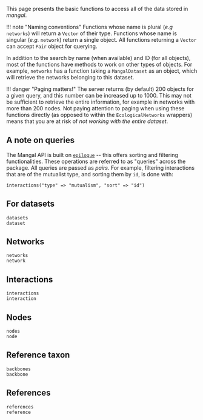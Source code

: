 This page presents the basic functions to access all of the data stored in
*mangal*.

!!! note "Naming conventions"
    Functions whose name is plural (*e.g* `networks`) will return a `Vector` of
    their type. Functions whose name is singular (*e.g.* `network`) return a single
    object. All functions returning a `Vector` can accept `Pair` object for querying.

In addition to the search by name (when available) and ID (for all objects),
most of the functions have methods to work on other types of objects. For
example, `networks` has a function taking a `MangalDataset` as an object, which
will retrieve the networks belonging to this dataset.

!!! danger "Paging matters!"
    The server returns (by default) 200 objects for a given query, and this number
    can be increased up to 1000. This may not be sufficient to retrieve the entire
    information, for example in networks with more than 200 nodes. Not paying
    attention to paging when using these functions directly (as opposed to within
    the `EcologicalNetworks` wrappers) means that you are at risk of *not working
    with the entire dataset*.

## A note on queries

The Mangal API is built on
[`epilogue`](https://github.com/dchester/epilogue#rest-api) -- this offers
sorting and filtering functionalities. These operations are referred to as
"queries" across the package. All queries are passed as *pairs*. For example,
filtering interactions that are of the mutualist type, and sorting them by `id`,
is done with:

~~~
interactions("type" => "mutualism", "sort" => "id")
~~~

## For datasets

```@docs
datasets
dataset
```

## Networks

```@docs
networks
network
```

## Interactions

```@docs
interactions
interaction
```

## Nodes

```@docs
nodes
node
```

## Reference taxon

```@docs
backbones
backbone
```

## References

```@docs
references
reference
```
